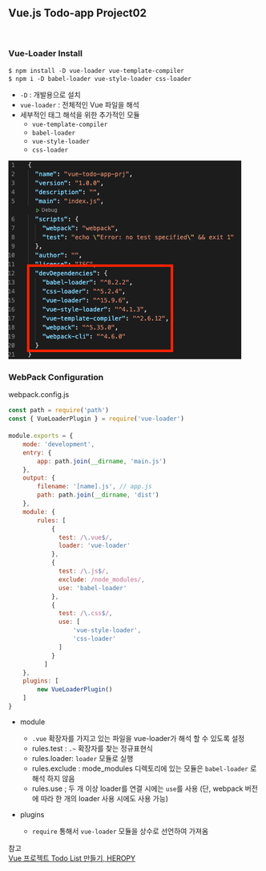 ## Vue.js Todo-app Project02

<br>

### Vue-Loader Install 
```
$ npm install -D vue-loader vue-template-compiler
$ npm i -D babel-loader vue-style-loader css-loader
```
* `-D` : 개발용으로 설치
* `vue-loader` : 전체적인 Vue 파일을 해석
* 세부적인 태그 해석을 위한 추가적인 모듈
    * `vue-template-compiler`
    * `babel-loader`
    * `vue-style-loader`
    * `css-loader`

![](img/2021-04-19_Vue01.png)
### WebPack Configuration
webpack.config.js
```js
const path = require('path')
const { VueLoaderPlugin } = require('vue-loader')

module.exports = {
    mode: 'development',
    entry: {
        app: path.join(__dirname, 'main.js')
    },
    output: {
        filename: '[name].js', // app.js
        path: path.join(__dirname, 'dist')
    },
    module: {
        rules: [
            {
              test: /\.vue$/,
              loader: 'vue-loader'
            },
            {
              test: /\.js$/,
              exclude: /node_modules/,
              use: 'babel-loader'
            },
            {
              test: /\.css$/,
              use: [
                  'vue-style-loader',
                  'css-loader'
              ]
            }
          ]
    },
    plugins: [
        new VueLoaderPlugin()
    ]
}
```
* module
    * `.vue` 확장자를 가지고 있는 파일을 vue-loader가 해석 할 수 있도록 설정
    * rules.test : `.~` 확장자를 찾는 정규표현식
    * rules.loader: `loader` 모듈로 실행
    * rules.exclude : mode_modules 디렉토리에 있는 모듈은 `babel-loader` 로 해석 하지 않음
    * rules.use ; 두 개 이상 loader를 연결 시에는 `use`를 사용 
        (단, webpack 버전에 따라 한 개의 loader 사용 시에도 사용 가능)
    
    
* plugins
    * `require` 통해서 `vue-loader` 모듈을 상수로 선언하여 가져옴





참고 <br>
[Vue 프로젝트 Todo List 만들기, HEROPY](https://github.com/HeropCode/Vue-Todo-app)


